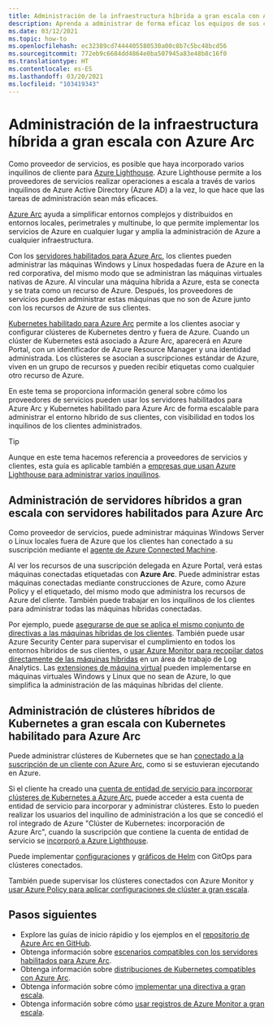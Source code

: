 ```yaml
---
title: Administración de la infraestructura híbrida a gran escala con Azure Arc
description: Aprenda a administrar de forma eficaz los equipos de sus clientes y los clústeres de Kubernetes fuera de Azure.
ms.date: 03/12/2021
ms.topic: how-to
ms.openlocfilehash: ec32389cd7444405580530a00c8b7c5bc48bcd56
ms.sourcegitcommit: 772eb9c6684dd4864e0ba507945a83e48b8c16f0
ms.translationtype: HT
ms.contentlocale: es-ES
ms.lasthandoff: 03/20/2021
ms.locfileid: "103419343"
---
```

# <a name="manage-hybrid-infrastructure-at-scale-with-azure-arc"></a>Administración de la infraestructura híbrida a gran escala con Azure Arc

Como proveedor de servicios, es posible que haya incorporado varios inquilinos de cliente para [Azure Lighthouse](../overview.md). Azure Lighthouse permite a los proveedores de servicios realizar operaciones a escala a través de varios inquilinos de Azure Active Directory (Azure AD) a la vez, lo que hace que las tareas de administración sean más eficaces.

[Azure Arc](../../azure-arc/overview.md) ayuda a simplificar entornos complejos y distribuidos en entornos locales, perimetrales y multinube, lo que permite implementar los servicios de Azure en cualquier lugar y amplía la administración de Azure a cualquier infraestructura.

Con los [servidores habilitados para Azure Arc](../../azure-arc/servers/overview.md), los clientes pueden administrar las máquinas Windows y Linux hospedadas fuera de Azure en la red corporativa, del mismo modo que se administran las máquinas virtuales nativas de Azure. Al vincular una máquina híbrida a Azure, esta se conecta y se trata como un recurso de Azure. Después, los proveedores de servicios pueden administrar estas máquinas que no son de Azure junto con los recursos de Azure de sus clientes.

[Kubernetes habilitado para Azure Arc](../../azure-arc/kubernetes/overview.md) permite a los clientes asociar y configurar clústeres de Kubernetes dentro y fuera de Azure. Cuando un clúster de Kubernetes está asociado a Azure Arc, aparecerá en Azure Portal, con un identificador de Azure Resource Manager y una identidad administrada. Los clústeres se asocian a suscripciones estándar de Azure, viven en un grupo de recursos y pueden recibir etiquetas como cualquier otro recurso de Azure.

En este tema se proporciona información general sobre cómo los proveedores de servicios pueden usar los servidores habilitados para Azure Arc y Kubernetes habilitado para Azure Arc de forma escalable para administrar el entorno híbrido de sus clientes, con visibilidad en todos los inquilinos de los clientes administrados.

> [!TIP]
> Aunque en este tema hacemos referencia a proveedores de servicios y clientes, esta guía es aplicable también a [empresas que usan Azure Lighthouse para administrar varios inquilinos](../concepts/enterprise.md).

## <a name="manage-hybrid-servers-at-scale-with-azure-arc-enabled-servers"></a>Administración de servidores híbridos a gran escala con servidores habilitados para Azure Arc

Como proveedor de servicios, puede administrar máquinas Windows Server o Linux locales fuera de Azure que los clientes han conectado a su suscripción mediante el [agente de Azure Connected Machine](../../azure-arc/servers/agent-overview.md).

Al ver los recursos de una suscripción delegada en Azure Portal, verá estas máquinas conectadas etiquetadas con **Azure Arc**. Puede administrar estas máquinas conectadas mediante construcciones de Azure, como Azure Policy y el etiquetado, del mismo modo que administra los recursos de Azure del cliente. También puede trabajar en los inquilinos de los clientes para administrar todas las máquinas híbridas conectadas.

Por ejemplo, puede [asegurarse de que se aplica el mismo conjunto de directivas a las máquinas híbridas de los clientes](../../azure-arc/servers/learn/tutorial-assign-policy-portal.md). También puede usar Azure Security Center para supervisar el cumplimiento en todos los entornos híbridos de sus clientes, o [usar Azure Monitor para recopilar datos directamente de las máquinas híbridas](../../azure-arc/servers/learn/tutorial-enable-vm-insights.md) en un área de trabajo de Log Analytics. Las [extensiones de máquina virtual](../../azure-arc/servers/manage-vm-extensions.md) pueden implementarse en máquinas virtuales Windows y Linux que no sean de Azure, lo que simplifica la administración de las máquinas híbridas del cliente.

## <a name="manage-hybrid-kubernetes-clusters-at-scale-with-azure-arc-enabled-kubernetes"></a>Administración de clústeres híbridos de Kubernetes a gran escala con Kubernetes habilitado para Azure Arc

Puede administrar clústeres de Kubernetes que se han [conectado a la suscripción de un cliente con Azure Arc](../../azure-arc/kubernetes/connect-cluster.md), como si se estuvieran ejecutando en Azure.

Si el cliente ha creado una [cuenta de entidad de servicio para incorporar clústeres de Kubernetes a Azure Arc](../../azure-arc/kubernetes/create-onboarding-service-principal.md), puede acceder a esta cuenta de entidad de servicio para incorporar y administrar clústeres. Esto lo pueden realizar los usuarios del inquilino de administración a los que se concedió el rol integrado de Azure "Clúster de Kubernetes: incorporación de Azure Arc", cuando la suscripción que contiene la cuenta de entidad de servicio se [incorporó a Azure Lighthouse](onboard-customer.md).

Puede implementar [configuraciones](../../azure-arc/kubernetes/use-gitops-connected-cluster.md) y [gráficos de Helm](../../azure-arc/kubernetes/use-gitops-with-helm.md) con GitOps para clústeres conectados.

También puede supervisar los clústeres conectados con Azure Monitor y [usar Azure Policy para aplicar configuraciones de clúster a gran escala](../../azure-arc/kubernetes/use-azure-policy.md).

## <a name="next-steps"></a>Pasos siguientes

- Explore las guías de inicio rápidio y los ejemplos en el [repositorio de Azure Arc en GitHub](https://github.com/microsoft/azure_arc).
- Obtenga información sobre [escenarios compatibles con los servidores habilitados para Azure Arc](../../azure-arc/servers/overview.md#supported-scenarios).
- Obtenga información sobre [distribuciones de Kubernetes compatibles con Azure Arc](../../azure-arc/kubernetes/overview.md#supported-kubernetes-distributions).
- Obtenga información sobre cómo [implementar una directiva a gran escala](policy-at-scale.md).
- Obtenga información sobre cómo [usar registros de Azure Monitor a gran escala](monitor-at-scale.md).
